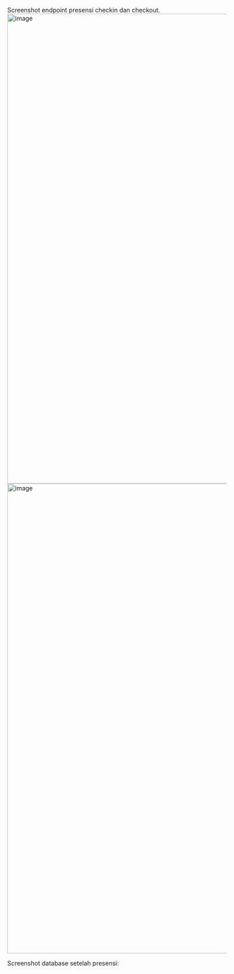 Screenshot endpoint presensi checkin dan checkout.
<img width="1919" height="1079" alt="image" src="https://github.com/user-attachments/assets/1977fdb0-e372-4e5c-890b-55dd197df787" />
<img width="1919" height="1079" alt="image" src="https://github.com/user-attachments/assets/e05d0096-815b-4c4c-8b88-4345497c03b4" />

Screenshot database setelah presensi:


